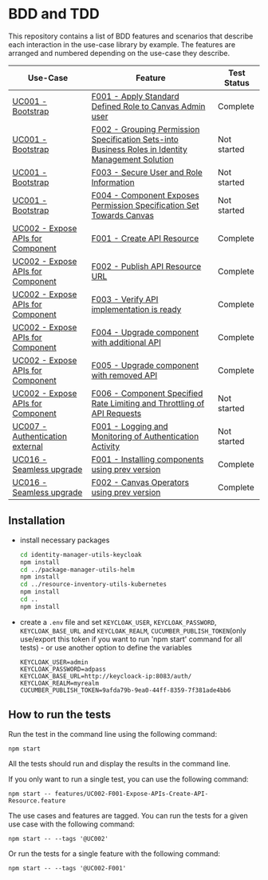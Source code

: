 # BDD and TDD

This repository contains a list of BDD features and scenarios that describe each interaction in the use-case library by example. The features are arranged and numbered depending on the use-case they describe. 

| Use-Case            | Feature                         | Test Status |
| ------------------- | ------------------------------- | ----------- |
| [UC001 - Bootstrap](../../usecase-library/UC001-Bootstrap-role-for-component.md)              | [F001 - Apply Standard Defined Role to Canvas Admin user](features/UC001-F001-Bootstrap-Apply-Standard-Defined-Role-to-Canvas-Admin-user.feature) | Complete |
| [UC001 - Bootstrap](../../usecase-library/UC001-Bootstrap-role-for-component.md)              | [F002 - Grouping Permission Specification Sets-into Business Roles in Identity Management Solution](features/UC001-F002-Bootstrap-Grouping-Permission-Specification-Sets-into-Business-Roles-in-Identity-Management-Solution.feature) | Not started |
| [UC001 - Bootstrap](../../usecase-library/UC001-Bootstrap-role-for-component.md)              | [F003 - Secure User and Role Information](features/UC001-F003-Bootstrap-Secure-User-and-Role-Information-Communication.feature) | Not started |
| [UC001 - Bootstrap](../../usecase-library/UC001-Bootstrap-role-for-component.md)              | [F004 - Component Exposes Permission Specification Set Towards Canvas](features/UC001-F004-Bootstrap-Component-Exposes-Permission-Specification-Set-Towards-Canvas.feature) | Not started |
| [UC002 - Expose APIs for Component](../../usecase-library/UC002-Expose-APIs-for-Component.md) | [F001 - Create API Resource](features/UC002-F001-Expose-APIs-Create-API-Resource.feature) | Complete |
| [UC002 - Expose APIs for Component](../../usecase-library/UC002-Expose-APIs-for-Component.md) | [F002 - Publish API Resource URL](features/UC002-F002-Expose-APIs-Publish-API-Resource-URL.feature) | Complete |
| [UC002 - Expose APIs for Component](../../usecase-library/UC002-Expose-APIs-for-Component.md) | [F003 - Verify API implementation is ready](features/UC002-F003-Expose-APIs-Verify-API-implementation-is-ready.feature) | Complete |
| [UC002 - Expose APIs for Component](../../usecase-library/UC002-Expose-APIs-for-Component.md) | [F004 - Upgrade component with additional API](features/UC002-F004-Expose-APIs-Upgrade-component-with-additional-API.feature) | Complete |
| [UC002 - Expose APIs for Component](../../usecase-library/UC002-Expose-APIs-for-Component.md) | [F005 - Upgrade component with removed API](features/UC002-F005-Expose-APIs-Upgrade-component-with-removed-API.feature) | Complete |
| [UC002 - Expose APIs for Component](../../usecase-library/UC002-Expose-APIs-for-Component.md) | [F006 - Component Specified Rate Limiting and Throttling of API Requests](features/UC002-F006-Expose-APIs-Component-Specified-Rate-Limiting-and-Throttling-of-API-Requests.feature) | Not started |
| [UC007 - Authentication external](../../usecase-library/UC007-Authentication-external.md) | [F001 - Logging and Monitoring of Authentication Activity](features/UC007-F001-External-Authentication-Logging-and-Monitoring-of-Authentication-Activity.feature) | Not started |
| [UC016 - Seamless upgrade](../../usecase-library/UC016-Seamless-upgrade-of-component-spec.md) | [F001 - Installing components using prev version](features/UC016-F001-Seamless-upgrades-Installing-components-using-prev-version.feature) | Complete |
| [UC016 - Seamless upgrade](../../usecase-library/UC016-Seamless-upgrade-of-component-spec.md) | [F002 - Canvas Operators using prev version](features/UC016-F002-Seamless-upgrades-Canvas-Operators-using-prev-version.feature) | Complete |


## Installation

- install necessary packages

  ```bash
  cd identity-manager-utils-keycloak
  npm install
  cd ../package-manager-utils-helm
  npm install
  cd ../resource-inventory-utils-kubernetes
  npm install
  cd ..
  npm install
  ```

- create a `.env` file and set `KEYCLOAK_USER`, `KEYCLOAK_PASSWORD`, `KEYCLOAK_BASE_URL` and `KEYCLOAK_REALM`, `CUCUMBER_PUBLISH_TOKEN`(only use/export this token if you want to run 'npm start' command for all tests) - or use another option to define the variables

  ```
  KEYCLOAK_USER=admin 
  KEYCLOAK_PASSWORD=adpass 
  KEYCLOAK_BASE_URL=http://keycloack-ip:8083/auth/ 
  KEYCLOAK_REALM=myrealm
  CUCUMBER_PUBLISH_TOKEN=9afda79b-9ea0-44ff-8359-7f381ade4bb6
  ```

## How to run the tests

Run the test in the command line using the following command:

```bash
npm start
```

All the tests should run and display the results in the command line.

If you only want to run a single test, you can use the following command:

```
npm start -- features/UC002-F001-Expose-APIs-Create-API-Resource.feature
```

The use cases and features are tagged. You can run the tests for a given use case with the following command:

```
npm start -- --tags '@UC002'
```

Or run the tests for a single feature with the following command:

```
npm start -- --tags '@UC002-F001'
```
